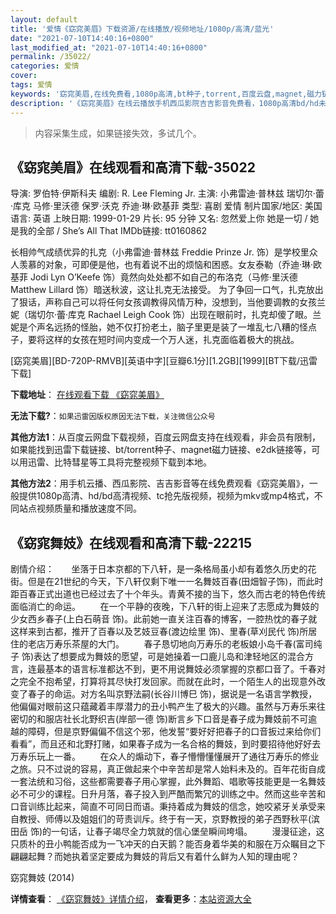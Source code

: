 ```yaml
---
layout: default
title: '爱情《窈窕美眉》下载资源/在线播放/视频地址/1080p/高清/蓝光'
date: "2021-07-10T14:40:16+0800"
last_modified_at: "2021-07-10T14:40:16+0800"
permalink: /35022/
categories: 爱情
cover:
tags: 爱情
keywords: '窈窕美眉,在线免费看,1080p高清,bt种子,torrent,百度云盘,magnet,磁力链,迅雷下载资源'
description: '《窈窕美眉》在线云播放手机西瓜影院吉吉影音免费看，1080p高清bd/hd未删减完整版和tc抢先枪版，mkv/mp4格式，附带bt/torrent种子、magnet/磁力链、百度云盘、网盘资源迅雷下载链接'
---
```


>内容采集生成，如果链接失效，多试几个。


## 《窈窕美眉》在线观看和高清下载-35022

导演: 罗伯特·伊斯科夫 编剧: R. Lee Fleming Jr. 主演: 小弗雷迪·普林兹 瑞切尔·蕾·库克 马修·里沃德 保罗·沃克 乔迪·琳·欧基菲 类型: 喜剧 爱情 制片国家/地区: 美国 语言: 英语 上映日期: 1999-01-29 片长: 95 分钟 又名: 忽然爱上你 她是一切 / 她是我的全部 / She’s All That IMDb链接: tt0160862

长相帅气成绩优异的扎克（小弗雷迪·普林兹 Freddie Prinze Jr. 饰）是学校里众人羡慕的对象，可即便是他，也有着说不出的烦恼和困惑。女友泰勒（乔迪·琳·欧基菲 Jodi Lyn O’Keefe 饰）竟然向处处都不如自己的布洛克（马修·里沃德 Matthew Lillard 饰）暗送秋波，这让扎克无法接受。 为了争回一口气，扎克放出了狠话，声称自己可以将任何女孩调教得风情万种，没想到，当他要调教的女孩兰妮（瑞切尔·蕾·库克 Rachael Leigh Cook 饰）出现在眼前时，扎克却傻了眼。兰妮是个声名远扬的怪胎，她不仅打扮老土，脑子里更是装了一堆乱七八糟的怪点子，要将这样的女孩在短时间内变成一个万人迷，扎克面临着极大的挑战。


[窈窕美眉][BD-720P-RMVB][英语中字][豆瓣6.1分][1.2GB][1999][BT下载/迅雷下载]

**下载地址**： [在线观看下载 《窈窕美眉》](https://www.btdx8.com/torrent/shes_all_that_1999.html) 


**无法下载?**：`如果迅雷因版权原因无法下载，关注微信公众号 `

**其他方法1**：从百度云网盘下载视频，百度云网盘支持在线观看，非会员有限制，如果能找到迅雷下载链接、bt/torrent种子、magnet磁力链接、e2dk链接等，可以用迅雷、比特彗星等工具将完整视频下载到本地。

**其他方法2**：用手机云播、西瓜影院、吉吉影音等在线免费观看《窈窕美眉》，一般提供1080p高清、hd/bd高清视频、tc抢先版视频，视频为mkv或mp4格式，不同站点视频质量和播放速度不同。


## 《窈窕舞妓》在线观看和高清下载-22215

剧情介绍：       坐落于日本京都的下八轩，是一条格局虽小却有着悠久历史的花街。但是在21世纪的今天，下八轩仅剩下唯一一名舞妓百春(田畑智子饰)，而此时距百春正式出道也已经过去了十个年头。青黄不接的当下，悠久而古老的特色传统面临消亡的命运。          在一个平静的夜晚，下八轩的街上迎来了志愿成为舞妓的少女西乡春子(上白石萌音 饰)。此前她一直关注百春的博客，一腔热忱的春子就这样来到古都，推开了百春以及艺妓豆春(渡边绘里 饰)、里春(草刈民代 饰)所居住的老店万寿乐茶屋的大门。          春子恳切地向万寿乐的老板娘小岛千春(富司纯子 饰)表达了想要成为舞妓的愿望，可是她操着一口鹿儿岛和津轻地区的混合方言，连最基本的语言标准都达不到，更不用说舞妓必须掌握的京都口音了。千春对之完全不抱希望，打算将其尽快打发回家。而就在此时，一个陌生人的出现意外改变了春子的命运。对方名叫京野法嗣(长谷川博巳 饰)，据说是一名语言学教授，他偏偏对眼前这只蕴藏着丰厚潜力的丑小鸭产生了极大的兴趣。虽然与万寿乐来往密切的和服店社长北野织吉(岸部一德 饰)断言乡下口音是春子成为舞妓前不可逾越的障碍，但是京野偏偏不信这个邪，他发誓“要好好把春子的口音扳过来给你们看看”，而且还和北野打赌，如果春子成为一名合格的舞妓，到时要招待他好好去万寿乐玩上一番。          在众人的煽动下，春子懵懵懂懂展开了通往万寿乐的修业之旅。只不过说的容易，真正做起来个中辛苦却是常人始料未及的。百年花街自成一套法统和习俗，这些都需要春子用心掌握，此外舞蹈、唱歌等技能更是一名舞妓必不可少的课程。日升月落，春子投入到严酷而繁冗的训练之中。然而这些辛苦和口音训练比起来，简直不可同日而语。秉持着成为舞妓的信念，她咬紧牙关承受来自教授、师傅以及姐姐们的苛责训斥。终于有一天，京野教授的弟子西野秋平(滨田岳 饰)的一句话，让春子竭尽全力筑就的信心堡垒瞬间垮塌。          漫漫征途，这只质朴的丑小鸭能否成为一飞冲天的白天鹅？能否身着华美的和服在万众瞩目之下翩翩起舞？而她执着坚定要成为舞妓的背后又有着什么鲜为人知的理由呢？


窈窕舞妓 (2014)

**详情查看**： [《窈窕舞妓》详情介绍](/movie/22215/)， **查看更多**：[本站资源大全](/movie/t/all/)

